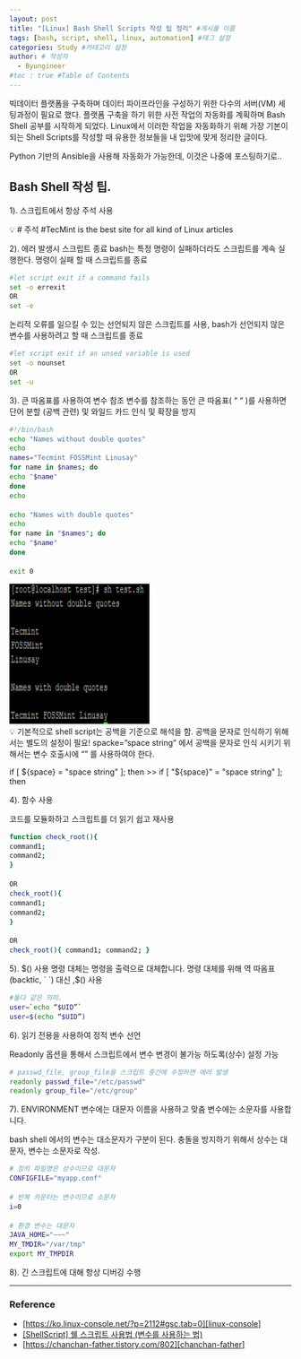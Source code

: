 ```yaml
---
layout: post
title: "[Linux] Bash Shell Scripts 작성 팁 정리" #게시물 이름
tags: [bash, script, shell, linux, automation] #태그 설정
categories: Study #카테고리 설정
author: # 작성자
  - Byungineer
#toc : true #Table of Contents
---
```


빅데이터 플랫폼을 구축하며 데이터 파이프라인을 구성하기 위한 다수의 서버(VM) 세팅과정이 필요로 했다. 플랫폼 구축을 하기 위한 사전 작업의 자동화를 계획하며 Bash Shell 공부를 시작하게 되었다. Linux에서 이러한 작업을 자동화하기 위해 가장 기본이 되는 Shell Scripts를 작성할 때 유용한 정보들을 내 입맛에 맞게 정리한 글이다.

Python 기반의 Ansible을 사용해 자동화가 가능한데, 이것은 나중에 포스팅하기로..

## Bash Shell 작성 팁.

1). 스크립트에서 항상 주석 사용

<aside>
💡 # 주석
#TecMint is the best site for all kind of Linux articles

</aside>

2). 에러 발생시 스크립트 종료
bash는 특정 명령이 실패하더라도 스크립트를 계속 실행한다.
명령이 실패 할 때 스크립트를 종료

```bash
#let script exit if a command fails
set -o errexit
OR
set -e
```
논리적 오류를 일으킬 수 있는 선언되지 않은 스크립트를 사용, bash가 선언되지 않은 변수를 사용하려고 할 때 스크립트를 종료
```bash
#let script exit if an unsed variable is used
set -o nounset
OR
set -u
```

3). 큰 따옴표를 사용하여 변수 참조
변수를 참조하는 동안 큰 따옴표( “ “ )를 사용하면 단어 분할 (공백 관련) 및 와일드 카드 인식 및 확장을 방지

```bash
#!/bin/bash
echo "Names without double quotes"
echo
names="Tecmint FOSSMint Linusay"
for name in $names; do
echo "$name"
done
echo

echo "Names with double quotes"
echo
for name in "$names"; do
echo "$name"
done

exit 0
```
<img src="/image/shell_image.png" alt="bash shell script" style="height: 250px; width:250px;"/>


  <aside>
  💡 기본적으로 shell script는 공백을 기준으로 해석을 함. 공백을 문자로 인식하기 위해서는 별도의 설정이 필요!
  spacke=”space string” 에서 공백을 문자로 인식 시키기 위해서는 변수 호출시에 “” 를 사용하여야 한다.

  if [ ${space} = "space string" ]; then        >>        if [ "${space}" = "space string" ]; then
  </aside>

4). 함수 사용

코드를 모듈화하고 스크립트를 더 읽기 쉽고 재사용

```bash
function check_root(){
command1;
command2;
}

OR
check_root(){
command1;
command2;
}

OR
check_root(){ command1; command2; }
```

5). $() 사용
명령 대체는 명령을 출력으로 대체합니다. 명령 대체를 위해 역 따옴표(backtic, ` `) 대신 ,$() 사용

```bash
#둘다 같은 의미.
user=`echo “$UID”`
user=$(echo “$UID”)
```

6). 읽기 전용을 사용하여 정적 변수 선언

Readonly 옵션을  통해서 스크립트에서 변수 변경이 불가능 하도록(상수) 설정 가능

```bash
# passwd_file, group_file을 스크립트 중간에 수정하면 에러 발생
readonly passwd_file="/etc/passwd"
readonly group_file="/etc/group"
```

7). ENVIRONMENT 변수에는 대문자 이름을 사용하고 맞춤 변수에는 소문자를 사용합니다.

bash shell 에서의 변수는 대소문자가 구분이 된다. 충돌을 방지하기 위해서 상수는 대문자, 변수는 소문자로 작성.

```bash
# 정의 파일명은 상수이므로 대문자
CONFIGFILE="myapp.conf"

# 반복 카운터는 변수이므로 소문자
i=0

# 환경 변수는 대문자
JAVA_HOME="~~~"
MY_TMDIR="/var/tmp"
export MY_TMPDIR
```

8). 긴 스크립트에 대해 항상 디버깅 수행

---
### Reference

- [https://ko.linux-console.net/?p=2112#gsc.tab=0][linux-console]
- [[ShellScript] 쉘 스크립트 사용법 (변수를 사용하는 법)][shlee1990]
- [https://chanchan-father.tistory.com/802][chanchan-father]



[linux-console]: https://ko.linux-console.net/?p=2112#gsc.tab=0
[shlee1990]: https://shlee1990.tistory.com/917
[chanchan-father]: https://chanchan-father.tistory.com/802
